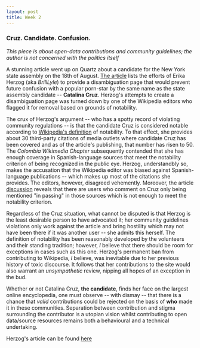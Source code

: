 ```yaml
---
layout: post
title: Week 2
---
```


### Cruz. Candidate. Confusion.

*This piece is about open-data contributions and community guidelines; the author is not concerned with the politics itself*

A stunning article went up on Quartz about a candidate for the New York state assembly on the 18th of August. [The article] lists the efforts of Erika Herzog (aka *BrillLyle*) to provide a disambiguation page that would prevent future confusion with a popular porn-star by the same name as the state assembly candidate -- **Catalina Cruz**. Herzog's attempts to create a disambiguation page was turned down by one of the Wikipedia editors who flagged it for removal based on grounds of notability.

The crux of Herzog's argument -- who has a spotty record of violating community regulations -- is that the candidate Cruz is considered notable according to [Wikipedia's definition] of notability. To that effect, she provides about 30 third-party citations of media outlets where candidate Cruz has been covered and as of the article's publishing, that number has risen to 50. The *Colombia Wikimedia Chapter* subsequently contended that she has enough coverage in Spanish-language sources that meet the notability criterion of being recognized in the public eye. Herzog, understandbly so, makes the accusation that the Wikipedia editor was biased against Spanish-language publications -- which makes up most of the citations she provides. The editors, however, disagreed vehemently. Moreover, the article [discussion] reveals that there are users who comment on Cruz only being mentioned "in passing" in those sources which is not enough to meet the notability criterion.

Regardless of the Cruz situation, what cannot be disputed is that Herzog is the least desirable person to have advocated it; her community guidelines violations only work against the article and bring hostility which may not have been there if it was another user -- she admits this herself. The definition of notability has been reasonably developed by the volunteers and their standing tradition; however, *I* believe that there should be room for exceptions in cases such as this one. Herzog's permanent ban from contributing to Wikipedia, *I* believe, was inevitable due to her previous history of toxic discourse. It follows that her contributions to the site would also warrant an *unsympathetic* review, nipping all hopes of an exception in the bud.

Whether or not Catalina Cruz, **the candidate**, finds her face on the largest online encyclopedia, one must observe -- with dismay -- that there is a chance that *valid* contributions could be rejected on the basis of **who** made it in these communities. Separation between contribution and stigma surrounding the contributor is a utopian vision whilst contributing to open data/source resources remains both a behavioural and a technical undertaking. 

Herzog's article can be found [here]


[The article]: https://qz.com/1352568/running-for-office-is-hard-when-you-have-a-porn-stars-name-this-makes-it-worse/
[Wikipedia's definition]: https://en.wikipedia.org/wiki/Wikipedia:Notability
[here]: https://en.wikipedia.org/wiki/User:BrillLyle/Catalina_Cruz_(politician)
[discussion]: https://en.wikipedia.org/wiki/Wikipedia:Articles_for_deletion/Catalina_Cruz_(politician)
